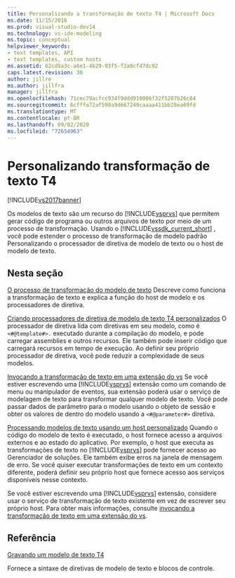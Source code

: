 ```yaml
---
title: Personalizando a transformação de texto T4 | Microsoft Docs
ms.date: 11/15/2016
ms.prod: visual-studio-dev14
ms.technology: vs-ide-modeling
ms.topic: conceptual
helpviewer_keywords:
- text templates, API
- text templates, custom hosts
ms.assetid: 62cd9a3c-a6e1-4b29-93f5-f2a0cf47dc92
caps.latest.revision: 30
author: jillre
ms.author: jillfra
manager: jillfra
ms.openlocfilehash: 71cec79acfcc934f9ddd910006f32f5207b26c84
ms.sourcegitcommit: 6cfffa72af599a9d667249caaaa411bb28ea69fd
ms.translationtype: MT
ms.contentlocale: pt-BR
ms.lasthandoff: 09/02/2020
ms.locfileid: "72654963"
---
```

# <a name="customizing-t4-text-transformation"></a>Personalizando transformação de texto T4
[!INCLUDE[vs2017banner](../includes/vs2017banner.md)]

Os modelos de texto são um recurso do [!INCLUDE[vsprvs](../includes/vsprvs-md.md)] que permitem gerar código de programa ou outros arquivos de texto por meio de um processo de transformação. Usando o [!INCLUDE[vssdk_current_short](../includes/vssdk-current-short-md.md)] , você pode estender o processo de transformação de modelo padrão Personalizando o processador de diretiva de modelo de texto ou o host de modelo de texto.

## <a name="in-this-section"></a>Nesta seção
 [O processo de transformação do modelo de texto](../modeling/the-text-template-transformation-process.md) Descreve como funciona a transformação de texto e explica a função do host de modelo e os processadores de diretiva.

 [Criando processadores de diretiva de modelo de texto T4 personalizados](../modeling/creating-custom-t4-text-template-directive-processors.md) O processador de diretiva lida com diretivas em seu modelo, como é `<#@template#>.` executado durante a compilação do modelo, e pode carregar assemblies e outros recursos. Ele também pode inserir código que carregará recursos em tempo de execução. Ao definir seu próprio processador de diretiva, você pode reduzir a complexidade de seus modelos.

 [Invocando a transformação de texto em uma extensão do vs](../modeling/invoking-text-transformation-in-a-vs-extension.md) Se você estiver escrevendo uma [!INCLUDE[vsprvs](../includes/vsprvs-md.md)] extensão como um comando de menu ou manipulador de eventos, sua extensão poderá usar o serviço de modelagem de texto para transformar qualquer modelo de texto. Você pode passar dados de parâmetro para o modelo usando o objeto de sessão e obter os valores de dentro do modelo usando a `<#@parameter#>` diretiva.

 [Processando modelos de texto usando um host personalizado](../modeling/processing-text-templates-by-using-a-custom-host.md) Quando o código do modelo de texto é executado, o host fornece acesso a arquivos externos e ao estado do aplicativo. Por exemplo, o host que executa as transformações de texto no [!INCLUDE[vsprvs](../includes/vsprvs-md.md)] pode fornecer acesso ao Gerenciador de soluções. Ele também exibe erros na janela de mensagem de erro. Se você quiser executar transformações de texto em um contexto diferente, poderá definir seu próprio host que fornece acesso aos serviços disponíveis nesse contexto.

 Se você estiver escrevendo uma [!INCLUDE[vsprvs](../includes/vsprvs-md.md)] extensão, considere usar o serviço de transformação de texto existente em vez de escrever seu próprio host. Para obter mais informações, consulte [invocando a transformação de texto em uma extensão do vs](../modeling/invoking-text-transformation-in-a-vs-extension.md).

## <a name="reference"></a>Referência
 [Gravando um modelo de texto T4](../modeling/writing-a-t4-text-template.md)

 Fornece a sintaxe de diretivas de modelo de texto e blocos de controle.
